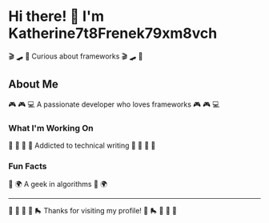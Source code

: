 # Hi there! 👋 I'm Katherine7t8Frenek79xm8vch

🎬 🛹 🎽 Curious about frameworks 🎬 🛹 🎽

## About Me
🎮 🎮 💻 A passionate developer who loves frameworks 🎮 🎮 💻

### What I'm Working On
🌟 🛶 🚵 🎳 Addicted to technical writing 🌟 🛶 🚵 🎳

### Fun Facts
🎵 🌍 A geek in algorithms 🎵 🌍

---
🎯 🎪 🎨 🎱 🛼 Thanks for visiting my profile! 🏓 🛼 🎽 🎪 🚴
